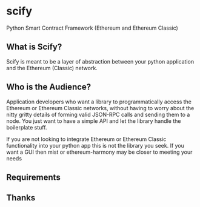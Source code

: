 # scify
Python Smart Contract Framework (Ethereum and Ethereum Classic)

## What is Scify?

Scify is meant to be a layer of abstraction between your python application
and the Ethereum (Classic) network.  

## Who is the Audience?
Application developers who want a library to programmatically access the Ethereum or 
Ethereum Classic networks, without having to worry about the nitty gritty details
of forming valid JSON-RPC calls and sending them to a node.  You just want to 
have a simple API and let the library handle the boilerplate stuff.

If you are not looking to integrate Ethereum or Ethereum Classic functionality
into your python app this is not the library you seek.  If you want a GUI then
mist or ethereum-harmony may be closer to meeting your needs

## Requirements

## Thanks